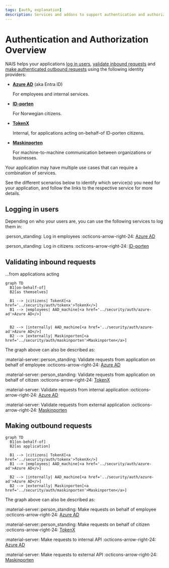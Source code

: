 ```yaml
---
tags: [auth, explanation]
description: Services and addons to support authentication and authorization in your applications.
---
```

# Authentication and Authorization Overview

NAIS helps your applications [log in users](#logging-in-users), [validate inbound requests](#validating-inbound-requests) and [make authenticated outbound requests](#making-outbound-requests) using the following identity providers:

<div class="grid cards" markdown>

- [**Azure AD**][Azure AD] (aka Entra ID)

    For employees and internal services.

- [**ID-porten**][ID-porten]

    For Norwegian citizens.

- [**TokenX**][TokenX]

    Internal, for applications acting on-behalf-of ID-porten citizens.

- [**Maskinporten**][Maskinporten]

    For machine-to-machine communication between organizations or businesses.

</div>

Your application may have multiple use cases that can require a combination of services.

See the different scenarios below to identify which service(s) you need for your application, and follow the links to the respective service for more details.

## Logging in users

Depending on who your users are, you can use the following services to log them in:

:person_standing: Log in employees :octicons-arrow-right-24: [Azure AD](../security/auth/azure-ad/sidecar.md)

:person_standing: Log in citizens :octicons-arrow-right-24: [ID-porten]

## Validating inbound requests

...from applications acting 

```mermaid
graph TD
  B1[on-behalf-of]
  B2[as themselves]

  B1 --> |citizens| TokenX[<a href='../security/auth/tokenx'>TokenX</>]
  B1 --> |employees| AAD_machine[<a href='../security/auth/azure-ad'>Azure AD</>]
    
  
  B2 --> |internally| AAD_machine[<a href='../security/auth/azure-ad'>Azure AD</>]
  B2 --> |externally| Maskinporten[<a href='../security/auth/maskinporten'>Maskinporten</a>]
```

The graph above can also be described as:

:material-server::person_standing: Validate requests from application on behalf of employee :octicons-arrow-right-24: [Azure AD]

:material-server::person_standing: Validate requests from application on behalf of citizen :octicons-arrow-right-24: [TokenX]

:material-server: Validate requests from internal application :octicons-arrow-right-24: [Azure AD]

:material-server: Validate requests from external application :octicons-arrow-right-24: [Maskinporten]

## Making outbound requests

```mermaid
graph TD
  B1[on-behalf-of]
  B2[as application]

  B1 --> |citizens| TokenX[<a href='../security/auth/tokenx'>TokenX</>]
  B1 --> |employees| AAD_machine[<a href='../security/auth/azure-ad'>Azure AD</>]
  
  B2 --> |internally| AAD_machine[<a href='../security/auth/azure-ad'>Azure AD</>]
  B2 --> |externally| Maskinporten[<a href='../security/auth/maskinporten'>Maskinporten</a>]
```

The graph above can also be described as:

:material-server::person_standing: Make requests on behalf of employee :octicons-arrow-right-24: [Azure AD]

:material-server::person_standing: Make requests on behalf of citizen :octicons-arrow-right-24: [TokenX]

:material-server: Make requests to internal API :octicons-arrow-right-24: [Azure AD]

:material-server: Make requests to external API :octicons-arrow-right-24: [Maskinporten]

[Azure AD]: ../security/auth/azure-ad/README.md
[ID-porten]: ../security/auth/idporten.md
[TokenX]: ../security/auth/tokenx.md
[Maskinporten]: maskinporten/README.md
